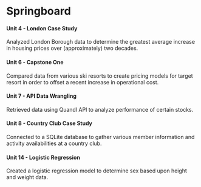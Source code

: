 # Springboard
#### Unit 4 - London Case Study
Analyzed London Borough data to determine the greatest average increase in housing prices over (approximately) two decades.

#### Unit 6 - Capstone One
Compared data from various ski resorts to create pricing models for target resort in order to offset a recent increase in operational cost.

#### Unit 7 - API Data Wrangling
Retrieved data using Quandl API to analyze performance of certain stocks.

#### Unit 8 - Country Club Case Study
Connected to a SQLite database to gather various member information and activity availabilities at a country club.

#### Unit 14 - Logistic Regression
Created a logistic regression model to determine sex based upon height and weight data.
